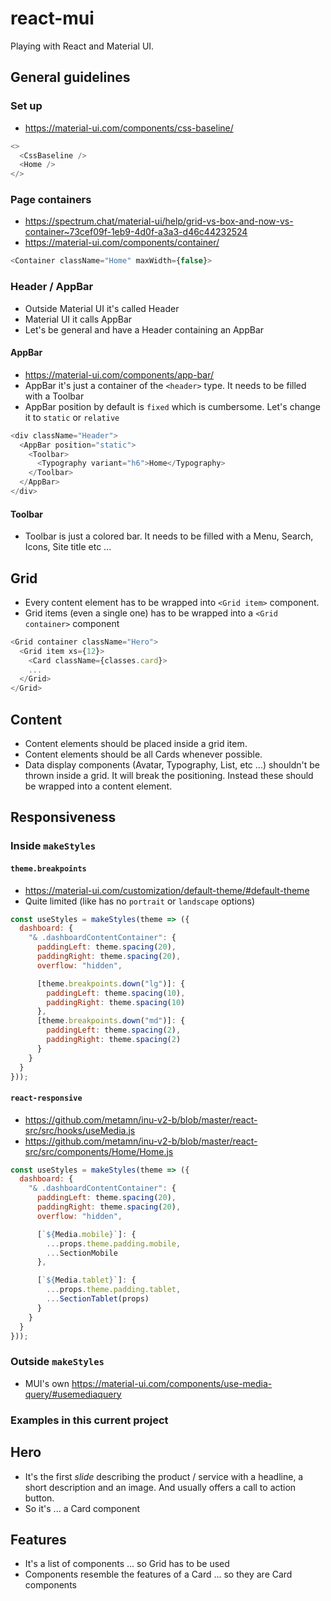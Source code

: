 # react-mui

Playing with React and Material UI.

## General guidelines

### Set up

- https://material-ui.com/components/css-baseline/

```js
<>
  <CssBaseline />
  <Home />
</>
```

### Page containers

- https://spectrum.chat/material-ui/help/grid-vs-box-and-now-vs-container~73cef09f-1eb9-4d0f-a3a3-d46c44232524
- https://material-ui.com/components/container/

```js
<Container className="Home" maxWidth={false}>
```

### Header / AppBar

- Outside Material UI it's called Header
- Material UI it calls AppBar
- Let's be general and have a Header containing an AppBar

#### AppBar

- https://material-ui.com/components/app-bar/
- AppBar it's just a container of the `<header>` type. It needs to be filled with a Toolbar
- AppBar position by default is `fixed` which is cumbersome. Let's change it to `static` or `relative`

```js
<div className="Header">
  <AppBar position="static">
    <Toolbar>
      <Typography variant="h6">Home</Typography>
    </Toolbar>
  </AppBar>
</div>
```

#### Toolbar

- Toolbar is just a colored bar. It needs to be filled with a Menu, Search, Icons, Site title etc ...

## Grid

- Every content element has to be wrapped into `<Grid item>` component.
- Grid items (even a single one) has to be wrapped into a `<Grid container>` component

```js
<Grid container className="Hero">
  <Grid item xs={12}>
	<Card className={classes.card}>
	...
  </Grid>
</Grid>
```

## Content

- Content elements should be placed inside a grid item.
- Content elements should be all Cards whenever possible.
- Data display components (Avatar, Typography, List, etc ...) shouldn't be thrown inside a grid. It will break the positioning. Instead these should be wrapped into a content element.

## Responsiveness

### Inside `makeStyles`

#### `theme.breakpoints`

- https://material-ui.com/customization/default-theme/#default-theme
- Quite limited (like has no `portrait` or `landscape` options)

```js
const useStyles = makeStyles(theme => ({
  dashboard: {
    "& .dashboardContentContainer": {
      paddingLeft: theme.spacing(20),
      paddingRight: theme.spacing(20),
      overflow: "hidden",

      [theme.breakpoints.down("lg")]: {
        paddingLeft: theme.spacing(10),
        paddingRight: theme.spacing(10)
      },
      [theme.breakpoints.down("md")]: {
        paddingLeft: theme.spacing(2),
        paddingRight: theme.spacing(2)
      }
    }
  }
}));
```

#### `react-responsive`

- https://github.com/metamn/inu-v2-b/blob/master/react-src/src/hooks/useMedia.js
- https://github.com/metamn/inu-v2-b/blob/master/react-src/src/components/Home/Home.js

```js
const useStyles = makeStyles(theme => ({
  dashboard: {
    "& .dashboardContentContainer": {
      paddingLeft: theme.spacing(20),
      paddingRight: theme.spacing(20),
      overflow: "hidden",

      [`${Media.mobile}`]: {
        ...props.theme.padding.mobile,
        ...SectionMobile
      },

      [`${Media.tablet}`]: {
        ...props.theme.padding.tablet,
        ...SectionTablet(props)
      }
    }
  }
}));
```

### Outside `makeStyles`

- MUI's own https://material-ui.com/components/use-media-query/#usemediaquery

### Examples in this current project

## Hero

- It's the first _slide_ describing the product / service with a headline, a short description and an image. And usually offers a call to action button.
- So it's ... a Card component

## Features

- It's a list of components ... so Grid has to be used
- Components resemble the features of a Card ... so they are Card components
